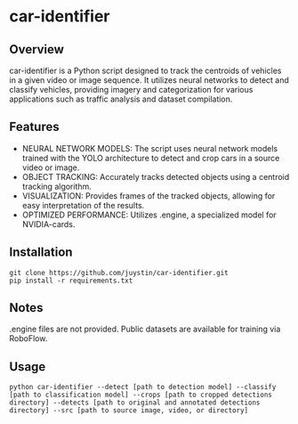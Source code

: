 # car-identifier

## Overview
car-identifier is a Python script designed to track the centroids of vehicles in a given video or image sequence. It utilizes neural networks to detect and classify vehicles, providing imagery and categorization for various applications such as traffic analysis and dataset compilation.

## Features
- NEURAL NETWORK MODELS: The script uses neural network models trained with the YOLO architecture to detect and crop cars in a source video or image.
- OBJECT TRACKING: Accurately tracks detected objects using a centroid tracking algorithm.
- VISUALIZATION: Provides frames of the tracked objects, allowing for easy interpretation of the results.
- OPTIMIZED PERFORMANCE: Utilizes .engine, a specialized model for NVIDIA-cards.

## Installation
```git clone https://github.com/juystin/car-identifier.git```<br>
```pip install -r requirements.txt```

## Notes
.engine files are not provided. Public datasets are available for training via RoboFlow.

## Usage
```python car-identifier --detect [path to detection model] --classify [path to classification model] --crops [path to cropped detections directory] --detects [path to original and annotated detections directory] --src [path to source image, video, or directory]```
